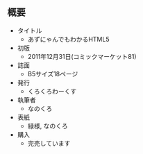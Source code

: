 ## 概要
- タイトル
  - あずにゃんでもわかるHTML5
- 初版
  - 2011年12月31日(コミックマーケット81)
- 誌面
  - B5サイズ18ページ
- 発行
  - くろくろわーくす
- 執筆者
  - なのくろ
- 表紙
  - 緑様, なのくろ
- 購入
  - 完売しています
